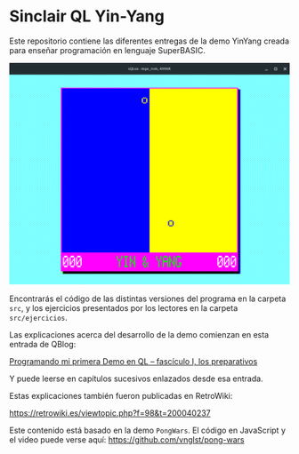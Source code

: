 # Sinclair QL Yin-Yang

Este repositorio contiene las diferentes entregas de la demo YinYang creada para enseñar programación en lenguaje SuperBASIC.

![Captura de pantalla de la demo](docs/yin-yang_ql.png)

Encontrarás el código de las distintas versiones del programa en la carpeta `src`, y los ejercicios presentados por los lectores en la carpeta `src/ejercicios`.

Las explicaciones acerca del desarrollo de la demo comienzan en esta entrada de QBlog:

[Programando mi primera Demo en QL – fascículo I, los preparativos](https://sinclairqles.wordpress.com/2024/03/16/programando-mi-primera-demo-en-ql-fasciculo-i-los-preparativos/)

Y puede leerse en capítulos sucesivos enlazados desde esa entrada.

Estas explicaciones también fueron publicadas en RetroWiki:

https://retrowiki.es/viewtopic.php?f=98&t=200040237

Este contenido está basado en la demo `PongWars`. El código en JavaScript y el video puede verse aquí: https://github.com/vnglst/pong-wars